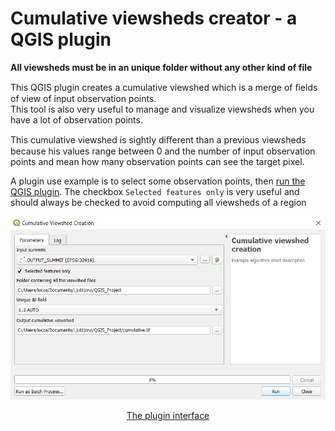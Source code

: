 # Cumulative viewsheds creator - a QGIS plugin

**All viewsheds must be in an unique folder without any other kind of file**

This QGIS plugin creates a cumulative viewshed which is a merge of ﬁelds of view of input observation points.  
This tool is also very useful to manage and visualize viewsheds when you have a lot of observation points.

This cumulative viewshed is sightly diﬀerent than a previous viewsheds because his values range between 0 and the number of input observation points and mean how many observation points can see the target pixel.

A plugin use example is to select some observation points, then [run the QGIS plugin](../images/QGIS_Tuto_text.PNG). The checkbox `Selected features only` is very useful and should always be checked to avoid computing all viewsheds of a region

![Plugin_QGIS](../images/pluginQGIS.png)
<center>
  <u>The plugin interface</u>
</center>
